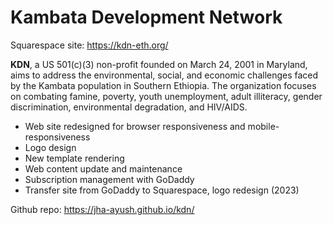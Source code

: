 # Kambata Development Network

Squarespace site: https://kdn-eth.org/

**KDN**, a US 501(c)(3) non-profit founded on March 24, 2001 in Maryland, aims to address the environmental, social, and economic challenges faced by the Kambata population in Southern Ethiopia. The organization focuses on combating famine, poverty, youth unemployment, adult illiteracy, gender discrimination, environmental degradation, and HIV/AIDS.

- Web site redesigned for browser responsiveness and mobile-responsiveness
- Logo design
- New template rendering
- Web content update and maintenance
- Subscription management with GoDaddy
- Transfer site from GoDaddy to Squarespace, logo redesign (2023)


Github repo: https://jha-ayush.github.io/kdn/


